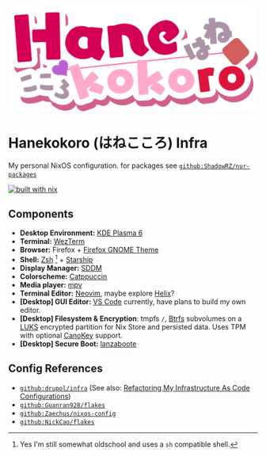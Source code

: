 ![Hanekokoro Logo](./assets/hanekokoro-logo.svg)
# Hanekokoro (はねこころ) Infra

My personal NixOS configuration. for packages see [`github:ShadowRZ/nur-packages`](https://github.com/ShadowRZ/nur-packages)

[![built with nix](https://builtwithnix.org/badge.svg)](https://builtwithnix.org)

## Components

* **Desktop Environment:** [KDE Plasma 6]
* **Terminal:** [WezTerm]
* **Browser:** Firefox + [Firefox GNOME Theme]
* **Shell:** [Zsh] [^1] + [Starship]
* **Display Manager:** [SDDM]
* **Colorscheme:** [Catppuccin]
* **Media player:** [mpv]
* **Terminal Editor:** [Neovim], maybe explore [Helix]?
* **\[Desktop\] GUI Editor:** [VS Code] currently, have plans to build my own editor.
* **\[Desktop\] Filesystem & Encryption**: tmpfs `/`, [Btrfs] subvolumes on a [LUKS] encrypted partition for Nix Store and persisted data. Uses TPM with optional [CanoKey] support.
* **\[Desktop\] Secure Boot:** [lanzaboote]

[^1]: Yes I'm still somewhat oldschool and uses a `sh` compatible shell.

## Config References

* [`github:drupol/infra`](https://github.com/drupol/infra) (See also: [Refactoring My Infrastructure As Code Configurations](https://not-a-number.io/2025/refactoring-my-infrastructure-as-code-configurations/))
* [`github:Guanran928/flakes`](https://github.com/Guanran928/flakes)
* [`github:Zaechus/nixos-config`](https://github.com/Zaechus/nixos-config)
* [`github:NickCao/flakes`](https://github.com/NickCao/flakes)

<!-- References -->

[KDE Plasma 6]: https://kde.org/plasma-desktop
[WezTerm]: https://wezterm.org
[Zsh]: https://zsh.sourceforge.io
[Starship]: https://starship.rs
[SDDM]: https://wiki.archlinux.org/title/SDDM
[Catppuccin]: https://catppuccin.com
[mpv]: https://mpv.io
[Neovim]: https://neovim.io
[Helix]: https://helix-editor.com
[VS Code]: https://code.visualstudio.com
[Btrfs]: https://btrfs.readthedocs.io
[LUKS]: https://wiki.archlinux.org/title/Dm-crypt/Encrypting_an_entire_system
[lanzaboote]: https://github.com/nix-community/lanzaboote
[CanoKey]: https://canokeys.org
[Firefox GNOME Theme]: https://github.com/rafaelmardojai/firefox-gnome-theme
